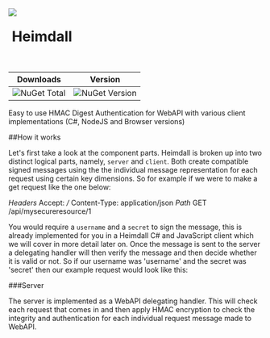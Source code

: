 <img align="left" src="https://avatars0.githubusercontent.com/u/7360948?v=3" />

&nbsp;Heimdall<br /><br />
=============

| Downloads | Version |
|-----------|---------|
| ![NuGet Total](https://img.shields.io/nuget/dt/Heimdall.svg) | ![NuGet Version](https://img.shields.io/nuget/v/Heimdall.svg) |

Easy to use HMAC Digest Authentication for WebAPI with various client implementations (C#, NodeJS and Browser versions)

##How it works

Let's first take a look at the component parts. Heimdall is broken up into two distinct logical parts, namely, `server` and `client`. 
Both create compatible signed messages using the the individual message representation for each request using certain key dimensions. 
So for example if we were to make a get request like the one below:

  *Headers*
  Accept: */*
  Content-Type: application/json
  *Path*
  GET /api/mysecureresource/1
  
You would require a `username` and a `secret` to sign the message, this is already implemented for you in a Heimdall C# and JavaScript
client which we will cover in more detail later on. Once the message is sent to the server a delegating handler will then verify the 
message and then decide whether it is valid or not. So if our username was 'username' and the secret was 'secret' then our example
request would look like this: 

  

###Server

The server is implemented as a WebAPI delegating handler. This will check each request that comes in and then apply HMAC encryption
to check the integrity and authentication for each individual request message made to WebAPI. 

